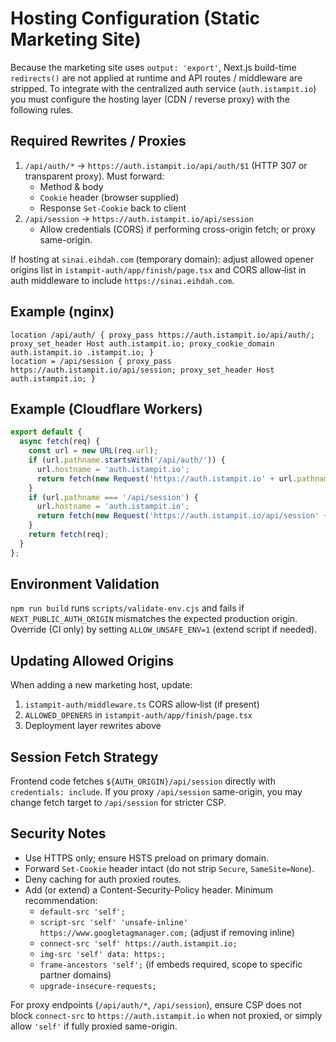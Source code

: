 # Hosting Configuration (Static Marketing Site)

Because the marketing site uses `output: 'export'`, Next.js build-time `redirects()` are not applied at runtime and API routes / middleware are stripped. To integrate with the centralized auth service (`auth.istampit.io`) you must configure the hosting layer (CDN / reverse proxy) with the following rules.

## Required Rewrites / Proxies

1. `/api/auth/*` -> `https://auth.istampit.io/api/auth/$1` (HTTP 307 or transparent proxy). Must forward:
   - Method & body
   - `Cookie` header (browser supplied)
   - Response `Set-Cookie` back to client
2. `/api/session` -> `https://auth.istampit.io/api/session`
   - Allow credentials (CORS) if performing cross-origin fetch; or proxy same-origin.

If hosting at `sinai.eihdah.com` (temporary domain): adjust allowed opener origins list in `istampit-auth/app/finish/page.tsx` and CORS allow‑list in auth middleware to include `https://sinai.eihdah.com`.

## Example (nginx)

```nginx
location /api/auth/ { proxy_pass https://auth.istampit.io/api/auth/; proxy_set_header Host auth.istampit.io; proxy_cookie_domain auth.istampit.io .istampit.io; }
location = /api/session { proxy_pass https://auth.istampit.io/api/session; proxy_set_header Host auth.istampit.io; }
```

## Example (Cloudflare Workers)

```js
export default {
  async fetch(req) {
    const url = new URL(req.url);
    if (url.pathname.startsWith('/api/auth/')) {
      url.hostname = 'auth.istampit.io';
      return fetch(new Request('https://auth.istampit.io' + url.pathname + url.search, req));
    }
    if (url.pathname === '/api/session') {
      url.hostname = 'auth.istampit.io';
      return fetch(new Request('https://auth.istampit.io/api/session' + url.search, req));
    }
    return fetch(req);
  }
};
```

## Environment Validation

`npm run build` runs `scripts/validate-env.cjs` and fails if `NEXT_PUBLIC_AUTH_ORIGIN` mismatches the expected production origin. Override (CI only) by setting `ALLOW_UNSAFE_ENV=1` (extend script if needed).

## Updating Allowed Origins

When adding a new marketing host, update:

1. `istampit-auth/middleware.ts` CORS allow‑list (if present)
2. `ALLOWED_OPENERS` in `istampit-auth/app/finish/page.tsx`
3. Deployment layer rewrites above

## Session Fetch Strategy

Frontend code fetches `${AUTH_ORIGIN}/api/session` directly with `credentials: include`. If you proxy `/api/session` same-origin, you may change fetch target to `/api/session` for stricter CSP.

## Security Notes

- Use HTTPS only; ensure HSTS preload on primary domain.
- Forward `Set-Cookie` header intact (do not strip `Secure`, `SameSite=None`).
- Deny caching for auth proxied routes.
- Add (or extend) a Content-Security-Policy header. Minimum recommendation:
  - `default-src 'self';`
  - `script-src 'self' 'unsafe-inline' https://www.googletagmanager.com;` (adjust if removing inline)
  - `connect-src 'self' https://auth.istampit.io;`
  - `img-src 'self' data: https:;`
  - `frame-ancestors 'self';` (if embeds required, scope to specific partner domains)
  - `upgrade-insecure-requests;`

For proxy endpoints (`/api/auth/*`, `/api/session`), ensure CSP does not block `connect-src` to `https://auth.istampit.io` when not proxied, or simply allow `'self'` if fully proxied same-origin.
